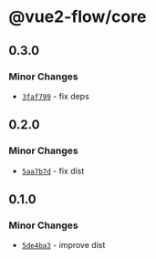 # @vue2-flow/core

## 0.3.0

### Minor Changes

- [`3faf799`](https://github.com/jonadeline/vue2-flow/commit/3faf799462316f048d15ecfe91cb1250c80affcf) - fix deps

## 0.2.0

### Minor Changes

- [`5aa7b7d`](https://github.com/jonadeline/vue2-flow/commit/5aa7b7de77547a709f9c11cc75108c0100fa2d1f) - fix dist

## 0.1.0

### Minor Changes

- [`5de4ba3`](https://github.com/jonadeline/vue2-flow/commit/5de4ba3d68f5e16b46aa5dba4fc84d4568f47cea) - improve dist
